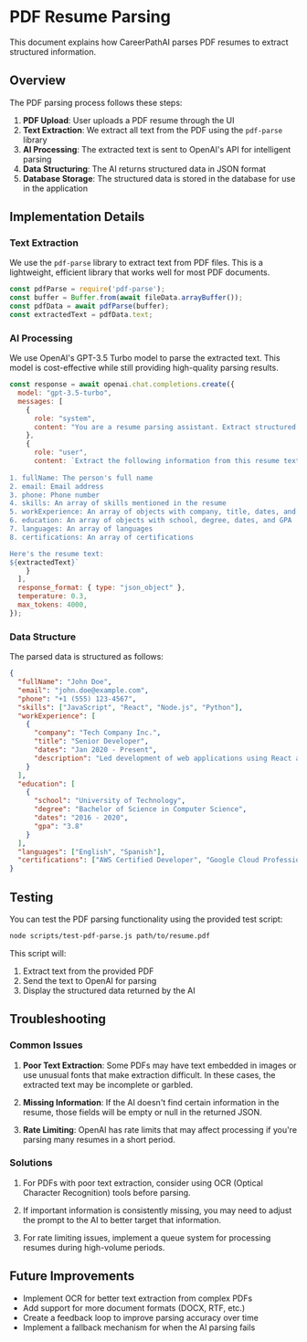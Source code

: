 # PDF Resume Parsing

This document explains how CareerPathAI parses PDF resumes to extract structured information.

## Overview

The PDF parsing process follows these steps:

1. **PDF Upload**: User uploads a PDF resume through the UI
2. **Text Extraction**: We extract all text from the PDF using the `pdf-parse` library
3. **AI Processing**: The extracted text is sent to OpenAI's API for intelligent parsing
4. **Data Structuring**: The AI returns structured data in JSON format
5. **Database Storage**: The structured data is stored in the database for use in the application

## Implementation Details

### Text Extraction

We use the `pdf-parse` library to extract text from PDF files. This is a lightweight, efficient library that works well for most PDF documents.

```javascript
const pdfParse = require('pdf-parse');
const buffer = Buffer.from(await fileData.arrayBuffer());
const pdfData = await pdfParse(buffer);
const extractedText = pdfData.text;
```

### AI Processing

We use OpenAI's GPT-3.5 Turbo model to parse the extracted text. This model is cost-effective while still providing high-quality parsing results.

```javascript
const response = await openai.chat.completions.create({
  model: "gpt-3.5-turbo",
  messages: [
    {
      role: "system",
      content: "You are a resume parsing assistant. Extract structured information from the resume text provided."
    },
    {
      role: "user",
      content: `Extract the following information from this resume text in JSON format:
      
1. fullName: The person's full name
2. email: Email address
3. phone: Phone number
4. skills: An array of skills mentioned in the resume
5. workExperience: An array of objects with company, title, dates, and description
6. education: An array of objects with school, degree, dates, and GPA
7. languages: An array of languages
8. certifications: An array of certifications

Here's the resume text:
${extractedText}`
    }
  ],
  response_format: { type: "json_object" },
  temperature: 0.3,
  max_tokens: 4000,
});
```

### Data Structure

The parsed data is structured as follows:

```json
{
  "fullName": "John Doe",
  "email": "john.doe@example.com",
  "phone": "+1 (555) 123-4567",
  "skills": ["JavaScript", "React", "Node.js", "Python"],
  "workExperience": [
    {
      "company": "Tech Company Inc.",
      "title": "Senior Developer",
      "dates": "Jan 2020 - Present",
      "description": "Led development of web applications using React and Node.js."
    }
  ],
  "education": [
    {
      "school": "University of Technology",
      "degree": "Bachelor of Science in Computer Science",
      "dates": "2016 - 2020",
      "gpa": "3.8"
    }
  ],
  "languages": ["English", "Spanish"],
  "certifications": ["AWS Certified Developer", "Google Cloud Professional"]
}
```

## Testing

You can test the PDF parsing functionality using the provided test script:

```bash
node scripts/test-pdf-parse.js path/to/resume.pdf
```

This script will:
1. Extract text from the provided PDF
2. Send the text to OpenAI for parsing
3. Display the structured data returned by the AI

## Troubleshooting

### Common Issues

1. **Poor Text Extraction**: Some PDFs may have text embedded in images or use unusual fonts that make extraction difficult. In these cases, the extracted text may be incomplete or garbled.

2. **Missing Information**: If the AI doesn't find certain information in the resume, those fields will be empty or null in the returned JSON.

3. **Rate Limiting**: OpenAI has rate limits that may affect processing if you're parsing many resumes in a short period.

### Solutions

1. For PDFs with poor text extraction, consider using OCR (Optical Character Recognition) tools before parsing.

2. If important information is consistently missing, you may need to adjust the prompt to the AI to better target that information.

3. For rate limiting issues, implement a queue system for processing resumes during high-volume periods.

## Future Improvements

- Implement OCR for better text extraction from complex PDFs
- Add support for more document formats (DOCX, RTF, etc.)
- Create a feedback loop to improve parsing accuracy over time
- Implement a fallback mechanism for when the AI parsing fails 